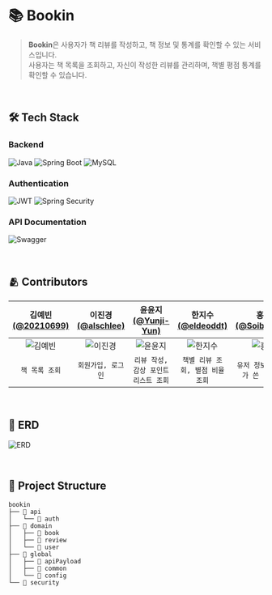 # 📚 Bookin
> **Bookin**은 사용자가 책 리뷰를 작성하고, 책 정보 및 통계를 확인할 수 있는 서비스입니다.  
> 사용자는 책 목록을 조회하고, 자신이 작성한 리뷰를 관리하며, 책별 평점 통계를 확인할 수 있습니다.

<br/>

## 🛠️ Tech Stack

### Backend
![Java](https://img.shields.io/badge/Java-007396?style=flat&logo=java&logoColor=white)
![Spring Boot](https://img.shields.io/badge/Spring%20Boot-6DB33F?style=flat&logo=springboot&logoColor=white)
![MySQL](https://img.shields.io/badge/MySQL-4479A1?style=flat&logo=mysql&logoColor=white)

### Authentication
![JWT](https://img.shields.io/badge/JWT-000000?style=flat&logo=jsonwebtokens&logoColor=white)
![Spring Security](https://img.shields.io/badge/Spring%20Security-6DB33F?style=flat&logo=springsecurity&logoColor=white)

### API Documentation
![Swagger](https://img.shields.io/badge/Swagger-85EA2D?style=flat&logo=swagger&logoColor=black)

<br/>

## 🫂 Contributors

| 김예빈 [(@20210699)](https://github.com/20210699) | 이진경 [(@alschlee)](https://github.com/alschlee) | 윤윤지 [(@Yunji-Yun)](https://github.com/Yunji-Yun) | 한지수 [(@eldeoddt)](https://github.com/eldeoddt) | 홍다인 [(@Soibecameit)](https://github.com/Soibecameit) |
|:-----------------------------------------------------:|:-----------------------------------------------------:|:------------------------------------------------:|:---------------------------------------------------:|:----------------------------------------------------:|
| ![김예빈](https://avatars.githubusercontent.com/20210699) | ![이진경](https://avatars.githubusercontent.com/alschlee) | ![윤윤지](https://avatars.githubusercontent.com/Yunji-Yun) | ![한지수](https://avatars.githubusercontent.com/eldeoddt) | ![홍다인](https://avatars.githubusercontent.com/Soibecameit) |
| `책 목록 조회` | `회원가입, 로그인` | `리뷰 작성, 감상 포인트 리스트 조회` | `책별 리뷰 조회, 별점 비율 조회` | `유저 정보 조회, 내가 쓴 리뷰 조회` |

<br/>

## 🧩 ERD
![ERD](https://github.com/user-attachments/assets/e18cadd3-c4c3-483e-a2ad-74d4b7b88864)

<br/>

## 📁 Project Structure

```
bookin
├── 📁 api
│   └── 📁 auth
├── 📁 domain
│   ├── 📁 book
│   ├── 📁 review
│   └── 📁 user
├── 📁 global
│   ├── 📁 apiPayload
│   ├── 📁 common
│   └── 📁 config
└── 📁 security
```
